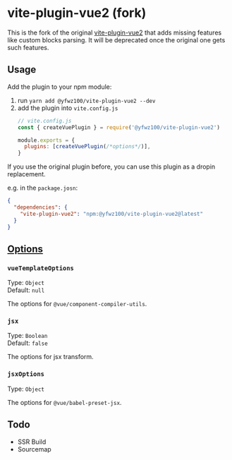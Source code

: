 # vite-plugin-vue2 (fork)

This is the fork of the original [vite-plugin-vue2](https://github.com/underfin/vite-plugin-vue2) that adds missing features like custom blocks parsing. It will be deprecated once the original one gets such features.

## Usage

Add the plugin to your npm module:

1. run `yarn add @yfwz100/vite-plugin-vue2 --dev`
2. add the plugin into `vite.config.js`
   ``` js
   // vite.config.js
   const { createVuePlugin } = require('@yfwz100/vite-plugin-vue2')

   module.exports = {
     plugins: [createVuePlugin(/*options*/)],
   }
   ```

If you use the original plugin before, you can use this plugin as a dropin replacement.

e.g. in the `package.josn`:

```json
{
  "dependencies": {
    "vite-plugin-vue2": "npm:@yfwz100/vite-plugin-vue2@latest"
  }
}
```

## [Options](https://github.com/underfin/vite-plugin-vue2/blob/master/src/index.ts#L26)

### `vueTemplateOptions`

Type: `Object`<br>
Default: `null`

The options for `@vue/component-compiler-utils`.

### `jsx`

Type: `Boolean`<br>
Default: `false`

The options for jsx transform.

### `jsxOptions`

Type: `Object`<br>

The options for `@vue/babel-preset-jsx`.

## Todo

- SSR Build
- Sourcemap